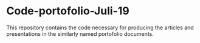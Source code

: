 # Code-portofolio-Juli-19
This repository contains the code necessary for producing the articles and presentations in the similarly named portofolio documents.

